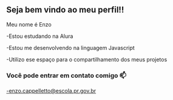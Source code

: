 ## Seja bem vindo ao meu perfil!!

Meu nome é Enzo


-Estou estudando na Alura

-Estou me desenvolvendo na linguagem Javascript

-Utilizo ese espaço para o compartilhamento dos meus projetos


### Você pode entrar em contato comigo 📫

-enzo.cappelletto@escola.pr.gov.br
